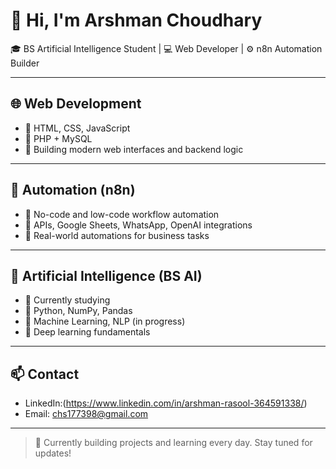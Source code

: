 # 👋 Hi, I'm Arshman Choudhary

🎓 BS Artificial Intelligence Student | 💻 Web Developer | ⚙️ n8n Automation Builder

---

## 🌐 Web Development
- 🔹 HTML, CSS, JavaScript
- 🔹 PHP + MySQL
- 🔹 Building modern web interfaces and backend logic

---

## 🔁 Automation (n8n)
- 🔹 No-code and low-code workflow automation
- 🔹 APIs, Google Sheets, WhatsApp, OpenAI integrations
- 🔹 Real-world automations for business tasks

---

## 🤖 Artificial Intelligence (BS AI) 
- 🔹 Currently studying
- 🔹 Python, NumPy, Pandas
- 🔹 Machine Learning, NLP (in progress)
- 🔹 Deep learning fundamentals

---

## 📫 Contact
- LinkedIn:(https://www.linkedin.com/in/arshman-rasool-364591338/)
- Email: chs177398@gmail.com

---

> 🔧 Currently building projects and learning every day. Stay tuned for updates!
